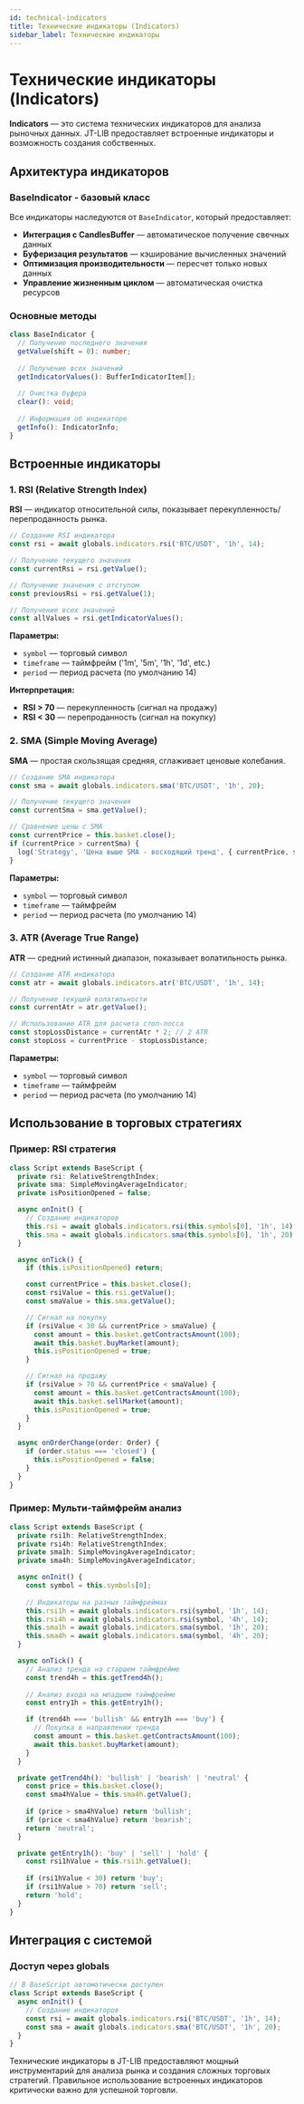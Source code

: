 ```yaml
---
id: technical-indicators
title: Технические индикаторы (Indicators)
sidebar_label: Технические индикаторы
---
```


# Технические индикаторы (Indicators)

**Indicators** — это система технических индикаторов для анализа рыночных данных. JT-LIB предоставляет встроенные индикаторы и возможность создания собственных.

## Архитектура индикаторов

### BaseIndicator - базовый класс

Все индикаторы наследуются от `BaseIndicator`, который предоставляет:

- **Интеграция с CandlesBuffer** — автоматическое получение свечных данных
- **Буферизация результатов** — кэширование вычисленных значений
- **Оптимизация производительности** — пересчет только новых данных
- **Управление жизненным циклом** — автоматическая очистка ресурсов

### Основные методы

```typescript
class BaseIndicator {
  // Получение последнего значения
  getValue(shift = 0): number;
  
  // Получение всех значений
  getIndicatorValues(): BufferIndicatorItem[];
  
  // Очистка буфера
  clear(): void;
  
  // Информация об индикаторе
  getInfo(): IndicatorInfo;
}
```

## Встроенные индикаторы

### 1. RSI (Relative Strength Index)

**RSI** — индикатор относительной силы, показывает перекупленность/перепроданность рынка.

```typescript
// Создание RSI индикатора
const rsi = await globals.indicators.rsi('BTC/USDT', '1h', 14);

// Получение текущего значения
const currentRsi = rsi.getValue();

// Получение значения с отступом
const previousRsi = rsi.getValue(1);

// Получение всех значений
const allValues = rsi.getIndicatorValues();
```

**Параметры:**
- `symbol` — торговый символ
- `timeframe` — таймфрейм ('1m', '5m', '1h', '1d', etc.)
- `period` — период расчета (по умолчанию 14)

**Интерпретация:**
- **RSI > 70** — перекупленность (сигнал на продажу)
- **RSI < 30** — перепроданность (сигнал на покупку)

### 2. SMA (Simple Moving Average)

**SMA** — простая скользящая средняя, сглаживает ценовые колебания.

```typescript
// Создание SMA индикатора
const sma = await globals.indicators.sma('BTC/USDT', '1h', 20);

// Получение текущего значения
const currentSma = sma.getValue();

// Сравнение цены с SMA
const currentPrice = this.basket.close();
if (currentPrice > currentSma) {
  log('Strategy', 'Цена выше SMA - восходящий тренд', { currentPrice, smaValue: currentSma }, true);
}
```

**Параметры:**
- `symbol` — торговый символ
- `timeframe` — таймфрейм
- `period` — период расчета (по умолчанию 14)

### 3. ATR (Average True Range)

**ATR** — средний истинный диапазон, показывает волатильность рынка.

```typescript
// Создание ATR индикатора
const atr = await globals.indicators.atr('BTC/USDT', '1h', 14);

// Получение текущей волатильности
const currentAtr = atr.getValue();

// Использование ATR для расчета стоп-лосса
const stopLossDistance = currentAtr * 2; // 2 ATR
const stopLoss = currentPrice - stopLossDistance;
```

**Параметры:**
- `symbol` — торговый символ
- `timeframe` — таймфрейм
- `period` — период расчета (по умолчанию 14)

## Использование в торговых стратегиях

### Пример: RSI стратегия

```typescript
class Script extends BaseScript {
  private rsi: RelativeStrengthIndex;
  private sma: SimpleMovingAverageIndicator;
  private isPositionOpened = false;

  async onInit() {
    // Создание индикаторов
    this.rsi = await globals.indicators.rsi(this.symbols[0], '1h', 14);
    this.sma = await globals.indicators.sma(this.symbols[0], '1h', 20);
  }

  async onTick() {
    if (this.isPositionOpened) return;

    const currentPrice = this.basket.close();
    const rsiValue = this.rsi.getValue();
    const smaValue = this.sma.getValue();

    // Сигнал на покупку
    if (rsiValue < 30 && currentPrice > smaValue) {
      const amount = this.basket.getContractsAmount(100);
      await this.basket.buyMarket(amount);
      this.isPositionOpened = true;
    }

    // Сигнал на продажу
    if (rsiValue > 70 && currentPrice < smaValue) {
      const amount = this.basket.getContractsAmount(100);
      await this.basket.sellMarket(amount);
      this.isPositionOpened = true;
    }
  }

  async onOrderChange(order: Order) {
    if (order.status === 'closed') {
      this.isPositionOpened = false;
    }
  }
}
```

### Пример: Мульти-таймфрейм анализ

```typescript
class Script extends BaseScript {
  private rsi1h: RelativeStrengthIndex;
  private rsi4h: RelativeStrengthIndex;
  private sma1h: SimpleMovingAverageIndicator;
  private sma4h: SimpleMovingAverageIndicator;

  async onInit() {
    const symbol = this.symbols[0];
    
    // Индикаторы на разных таймфреймах
    this.rsi1h = await globals.indicators.rsi(symbol, '1h', 14);
    this.rsi4h = await globals.indicators.rsi(symbol, '4h', 14);
    this.sma1h = await globals.indicators.sma(symbol, '1h', 20);
    this.sma4h = await globals.indicators.sma(symbol, '4h', 20);
  }

  async onTick() {
    // Анализ тренда на старшем таймфрейме
    const trend4h = this.getTrend4h();
    
    // Анализ входа на младшем таймфрейме
    const entry1h = this.getEntry1h();

    if (trend4h === 'bullish' && entry1h === 'buy') {
      // Покупка в направлении тренда
      const amount = this.basket.getContractsAmount(100);
      await this.basket.buyMarket(amount);
    }
  }

  private getTrend4h(): 'bullish' | 'bearish' | 'neutral' {
    const price = this.basket.close();
    const sma4hValue = this.sma4h.getValue();
    
    if (price > sma4hValue) return 'bullish';
    if (price < sma4hValue) return 'bearish';
    return 'neutral';
  }

  private getEntry1h(): 'buy' | 'sell' | 'hold' {
    const rsi1hValue = this.rsi1h.getValue();
    
    if (rsi1hValue < 30) return 'buy';
    if (rsi1hValue > 70) return 'sell';
    return 'hold';
  }
}
```

## Интеграция с системой

### Доступ через globals

```typescript
// В BaseScript автоматически доступен
class Script extends BaseScript {
  async onInit() {
    // Создание индикаторов
    const rsi = await globals.indicators.rsi('BTC/USDT', '1h', 14);
    const sma = await globals.indicators.sma('BTC/USDT', '1h', 20);
  }
}
```

Технические индикаторы в JT-LIB предоставляют мощный инструментарий для анализа рынка и создания сложных торговых стратегий. Правильное использование встроенных индикаторов критически важно для успешной торговли.
